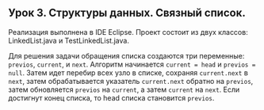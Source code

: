 ## Урок 3. Структуры данных. Связный список.
Реализация выполнена в IDE Eclipse. Проект состоит из двух классов: LinkedList.java и TestLinkedList.java. 

Для решения задачи обращения списка создаются три переменные: `previos`, `current`, и `next`. Алгоритм начинается `current = head` и `previos = null`. Затем идет  перебир всех узло в списке, сохраняя `current.next` в `next`, затем обрабатывается указатель `current.next` обратно на `previos`, затем обновляется `previos` на `current`, а затем `current` на `next`. Если достигнут конец списка, то head списка становится `previos`.